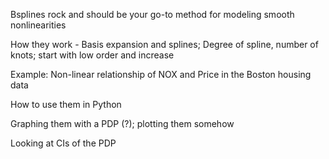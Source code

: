 Bsplines rock and should be your go-to method for modeling smooth nonlinearities

How they work - Basis expansion and splines; Degree of spline, number of knots; start with low order and increase

Example: Non-linear relationship of NOX and Price in the Boston housing data

How to use them in Python

Graphing them with a PDP (?); plotting them somehow

Looking at CIs of the PDP

